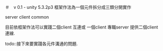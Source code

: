 
＃　v 0.1  - unity 5.3.2p3
框架作法為一個元件拆分成三類分開實作

server client common

目前依框架作法可以實踐二個client 互連或 一個client 專職server 提供二個client 連線.

todo::接下來要實踐各元件溝通的問題.
